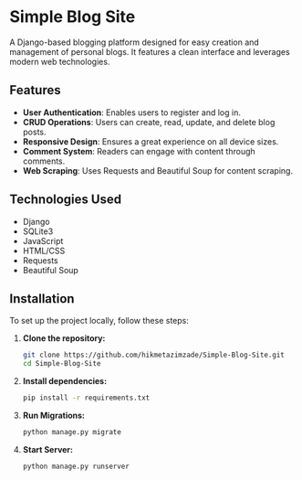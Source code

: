# Simple Blog Site

A Django-based blogging platform designed for easy creation and management of personal blogs. It features a clean interface and leverages modern web technologies.

## Features

- **User Authentication**: Enables users to register and log in.
- **CRUD Operations**: Users can create, read, update, and delete blog posts.
- **Responsive Design**: Ensures a great experience on all device sizes.
- **Comment System**: Readers can engage with content through comments.
- **Web Scraping**: Uses Requests and Beautiful Soup for content scraping.

## Technologies Used

- Django
- SQLite3
- JavaScript
- HTML/CSS
- Requests
- Beautiful Soup

## Installation

To set up the project locally, follow these steps:

1. **Clone the repository:**
   ```bash
   git clone https://github.com/hikmetazimzade/Simple-Blog-Site.git
   cd Simple-Blog-Site

2. **Install dependencies:**
   ```bash
   pip install -r requirements.txt

3. **Run Migrations:**
   ```bash
   python manage.py migrate

4. **Start Server:**
   ```bash
   python manage.py runserver
